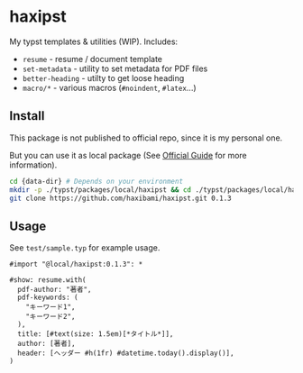 # haxipst

My typst templates & utilities (WIP). Includes:

- `resume` - resume / document template
- `set-metadata` - utility to set metadata for PDF files
- `better-heading` - utilty to get loose heading
- `macro/*` - various macros (`#noindent`, `#latex`...)

## Install

This package is not published to official repo, since it is my personal one.

But you can use it as local package (See [Official Guide](https://github.com/typst/packages#local-packages) for more information).

```sh
cd {data-dir} # Depends on your environment
mkdir -p ./typst/packages/local/haxipst && cd ./typst/packages/local/haxipst
git clone https://github.com/haxibami/haxipst.git 0.1.3
```

## Usage

See `test/sample.typ` for example usage.

```typ
#import "@local/haxipst:0.1.3": *

#show: resume.with(
  pdf-author: "著者",
  pdf-keywords: (
    "キーワード1",
    "キーワード2",
  ),
  title: [#text(size: 1.5em)[*タイトル*]],
  author: [著者],
  header: [ヘッダー #h(1fr) #datetime.today().display()],
)
```
